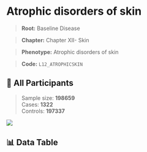 # Atrophic disorders of skin

> **Root:** Baseline Disease  

> **Chapter:** Chapter XII- Skin  

> **Phenotype:** Atrophic disorders of skin  

> **Code:** `L12_ATROPHICSKIN`

## 🧪 All Participants  
> Sample size: **198659**  
> Cases: **1322**  
> Controls: **197337**
<img src="/Sensitive/Figures/ALL/Incidence/L12_ATROPHICSKIN.png"/>

## 📊 Data Table
<CsvTableMRF src="/Sensitive/Data/ALL/Incidence/COX_L12_ATROPHICSKIN.csv"/>

